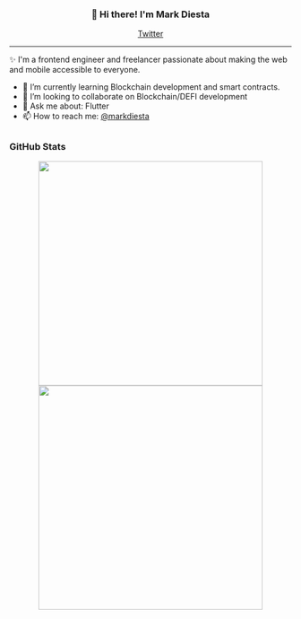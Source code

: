 
<h3 align="center">👋 Hi there! I'm Mark Diesta</h3>
<p align="center">
  <a href="https://twitter.com/markdiesta">Twitter</a>
</p>

---
✨ I'm a frontend engineer and freelancer passionate about making the web and mobile accessible to everyone.


- 🌱 I’m currently learning Blockchain development and smart contracts.
- 👯 I’m looking to collaborate on Blockchain/DEFI development
- 💬 Ask me about: Flutter 
- 📫 How to reach me: [@markdiesta](https://twitter.com/markdiesta)


## <h3 align="left">GitHub Stats</h3>

<p align = "center">
  <img src = "https://github-readme-stats.vercel.app/api?username=madz&show_icons=true&theme=bear" width = 400>
  <img src = "https://github-readme-streak-stats.herokuapp.com?user=madz&theme=dark&hide_border=true" width = 400>
</p>
